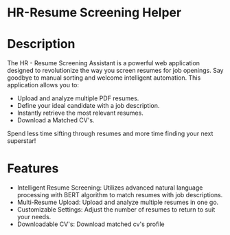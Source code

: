 # HR-Resume Screening Helper

# Description

The HR - Resume Screening Assistant is a powerful web application designed to revolutionize the way you screen resumes for job openings. Say goodbye to manual sorting and welcome intelligent automation. This application allows you to:

- Upload and analyze multiple PDF resumes.
- Define your ideal candidate with a job description.
- Instantly retrieve the most relevant resumes.
- Download a Matched CV's.

Spend less time sifting through resumes and more time finding your next superstar!

# Features

- Intelligent Resume Screening: Utilizes advanced natural language processing with BERT algorithm to match resumes with job descriptions.
- Multi-Resume Upload: Upload and analyze multiple resumes in one go.
- Customizable Settings: Adjust the number of resumes to return to suit your needs.
- Downloadable CV's: Download matched cv's profile
